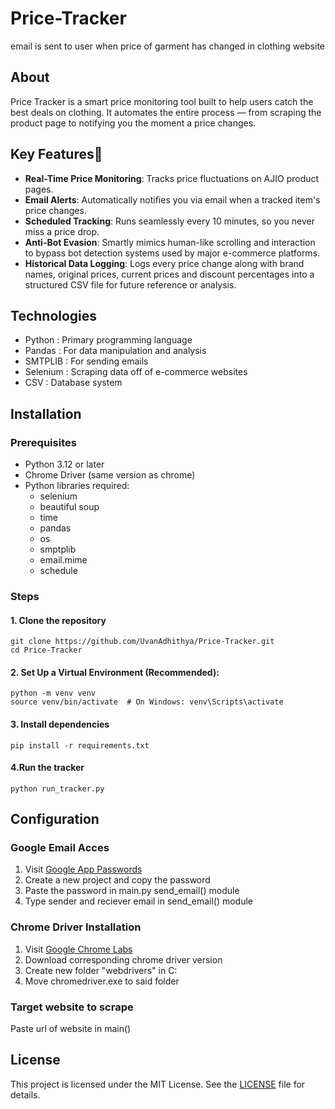 # Price-Tracker
email is sent to user when price of garment has changed in clothing website
## About
Price Tracker is a smart price monitoring tool built to help users catch the best deals on clothing. It automates the entire process — from scraping the product page to notifying you the moment a price changes.
## Key Features🔧
- **Real-Time Price Monitoring**: Tracks price fluctuations on AJIO product pages.
- **Email Alerts**: Automatically notifies you via email when a tracked item's price changes.
- **Scheduled Tracking**: Runs seamlessly every 10 minutes, so you never miss a price drop.
- **Anti-Bot Evasion**: Smartly mimics human-like scrolling and interaction to bypass bot detection systems used by major e-commerce platforms.
- **Historical Data Logging**: Logs every price change along with brand names, original prices, current prices and discount percentages into a structured CSV file for future reference or analysis.
## Technologies
- Python : Primary programming language
- Pandas : For data manipulation and analysis
- SMTPLIB : For sending emails
- Selenium : Scraping data off of e-commerce websites
- CSV : Database system
## Installation
### Prerequisites
- Python 3.12 or later
- Chrome Driver (same version as chrome)
- Python libraries required:
  - selenium
  - beautiful soup
  - time
  - pandas
  - os
  - smptplib
  - email.mime
  - schedule
### Steps
#### **1. Clone the repository**
```
git clone https://github.com/UvanAdhithya/Price-Tracker.git
cd Price-Tracker
```
#### 2. Set Up a Virtual Environment (Recommended):
```
python -m venv venv
source venv/bin/activate  # On Windows: venv\Scripts\activate
```
#### 3. Install dependencies
```
pip install -r requirements.txt
```
#### 4.Run the tracker
```
python run_tracker.py
```
## Configuration
### Google Email Acces
1. Visit [Google App Passwords](https://myaccount.google.com/apppasswords)
2. Create a new project and copy the password
3. Paste the password in main.py send_email() module
4. Type sender and reciever email in send_email() module
### Chrome Driver Installation
1. Visit [Google Chrome Labs](https://googlechromelabs.github.io/chrome-for-testing/)
2. Download corresponding chrome driver version
3. Create new folder "webdrivers" in C:
4. Move chromedriver.exe to said folder
### Target website to scrape
Paste url of website in main()
## License
This project is licensed under the MIT License. See the [LICENSE](LICENSE) file for details.

